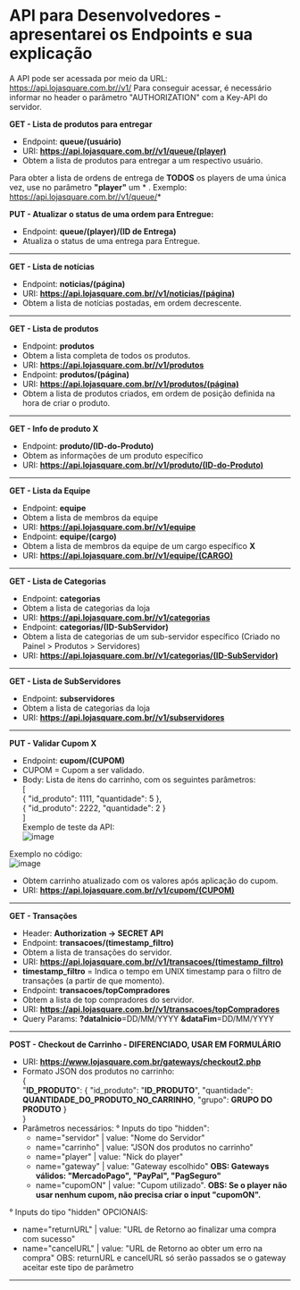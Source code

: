 # API para Desenvolvedores - apresentarei os Endpoints e sua explicação
A API pode ser acessada por meio da URL: https://api.lojasquare.com.br//v1/<endpoint>
Para conseguir acessar, é necessário informar no header o parâmetro "AUTHORIZATION" com a Key-API do servidor.

**GET - Lista de produtos para entregar**
- Endpoint: **queue/(usuário)**
- URI: **https://api.lojasquare.com.br//v1/queue/(player)**
- Obtem a lista de produtos para entregar a um respectivo usuário.

Para obter a lista de ordens de entrega de **TODOS** os players de uma única vez, use no parâmetro **"player"** um * .
Exemplo:
https://api.lojasquare.com.br//v1/queue/*

**PUT - Atualizar o status de uma ordem para Entregue:**
- Endpoint: **queue/(player)/(ID de Entrega)**
- Atualiza o status de uma entrega para Entregue.
<hr>

**GET - Lista de notícias**
- Endpoint: **noticias/(página)**
- URI: **https://api.lojasquare.com.br//v1/noticias/(página)**
- Obtem a lista de notícias postadas, em ordem decrescente.
<hr>

**GET - Lista de produtos**
- Endpoint: **produtos**
- Obtem a lista completa de todos os produtos.
- URI: **https://api.lojasquare.com.br//v1/produtos**
- Endpoint: **produtos/(página)**
- URI: **https://api.lojasquare.com.br//v1/produtos/(página)**
- Obtem a lista de produtos criados, em ordem de posição definida na hora de criar o produto.
<hr>

**GET - Info de produto X**
- Endpoint: **produto/(ID-do-Produto)**
- Obtem as informações de um produto específico
- URI: **https://api.lojasquare.com.br//v1/produto/(ID-do-Produto)**
<hr>

**GET - Lista da Equipe**
- Endpoint: **equipe**
- Obtem a lista de membros da equipe
- URI: **https://api.lojasquare.com.br//v1/equipe**
- Endpoint: **equipe/(cargo)**
- Obtem a lista de membros da equipe de um cargo específico **X**
- URI: **https://api.lojasquare.com.br//v1/equipe/(CARGO)**
<hr>

**GET - Lista de Categorias**
- Endpoint: **categorias**
- Obtem a lista de categorias da loja
- URI: **https://api.lojasquare.com.br//v1/categorias**
- Endpoint: **categorias/(ID-SubServidor)**
- Obtem a lista de categorias de um sub-servidor específico (Criado no Painel > Produtos > Servidores)
- URI: **https://api.lojasquare.com.br//v1/categorias/(ID-SubServidor)**
<hr>

**GET - Lista de SubServidores**
- Endpoint: **subservidores**
- Obtem a lista de categorias da loja
- URI: **https://api.lojasquare.com.br//v1/subservidores**
<hr>

**PUT - Validar Cupom X**
- Endpoint: **cupom/(CUPOM)**
- CUPOM = Cupom a ser validado.<br>
- Body: Lista de itens do carrinho, com os seguintes parâmetros:<br>
[<br>
		{
			"id_produto": 1111,
			"quantidade": 5
		},<br>
		{
			"id_produto": 2222,
			"quantidade": 2
		}<br>
]<br>
Exemplo de teste da API:<br>
![image](https://user-images.githubusercontent.com/56046755/83031275-bd0bb680-a00a-11ea-9f53-1554f495101d.png)<br>

Exemplo no código:<br>
![image](https://user-images.githubusercontent.com/56046755/83031451-f2b09f80-a00a-11ea-8062-7f60a6eebeee.png)<br>

- Obtem carrinho atualizado com os valores após aplicação do cupom.<br>
- URI: **https://api.lojasquare.com.br//v1/cupom/(CUPOM)**
<hr>

**GET - Transações**
- Header: **Authorization -> SECRET API**
- Endpoint: **transacoes/(timestamp_filtro)**
- Obtem a lista de transações do servidor.
- URI: **https://api.lojasquare.com.br//v1/transacoes/(timestamp_filtro)**
- **timestamp_filtro** = Indica o tempo em UNIX timestamp para o filtro de transações (a partir de que momento).
- Endpoint: **transacoes/topCompradores**
- Obtem a lista de top compradores do servidor.
- URI: **https://api.lojasquare.com.br//v1/transacoes/topCompradores**
- Query Params: 
	**?dataInicio**=DD/MM/YYYY 
	**&dataFim**=DD/MM/YYYY
<hr>

**POST - Checkout de Carrinho - DIFERENCIADO, USAR EM FORMULÁRIO**
- URI: **https://www.lojasquare.com.br/gateways/checkout2.php**
- Formato JSON dos produtos no carrinho: <br>
{ <br>
    "**ID_PRODUTO**": {
        "id_produto": "**ID_PRODUTO**",
        "quantidade": **QUANTIDADE_DO_PRODUTO_NO_CARRINHO**,
        "grupo": **GRUPO DO PRODUTO**
    } <br>
} <br>
- Parâmetros necessários:
° Inputs do tipo "hidden":
  - name="servidor"               | value: "Nome do Servidor"
  - name="carrinho"                     | value: "JSON dos produtos no carrinho"
  - name="player"                 | value: "Nick do player"
  - name="gateway"                | value: "Gateway escolhido"
    **OBS: Gateways válidos: "MercadoPago", "PayPal", "PagSeguro"**
  - name="cupomON"                | value: "Cupom utilizado".
    **OBS: Se o player não usar nenhum cupom, não precisa criar o input "cupomON".**
    
° Inputs do tipo "hidden" OPCIONAIS:
  - name="returnURL" 		  | value: "URL de Retorno ao finalizar uma compra com sucesso"
  - name="cancelURL"		  | value: "URL de Retorno ao obter um erro na compra"
  OBS: returnURL e cancelURL só serão passados se o gateway aceitar este tipo de parâmetro
<hr>

